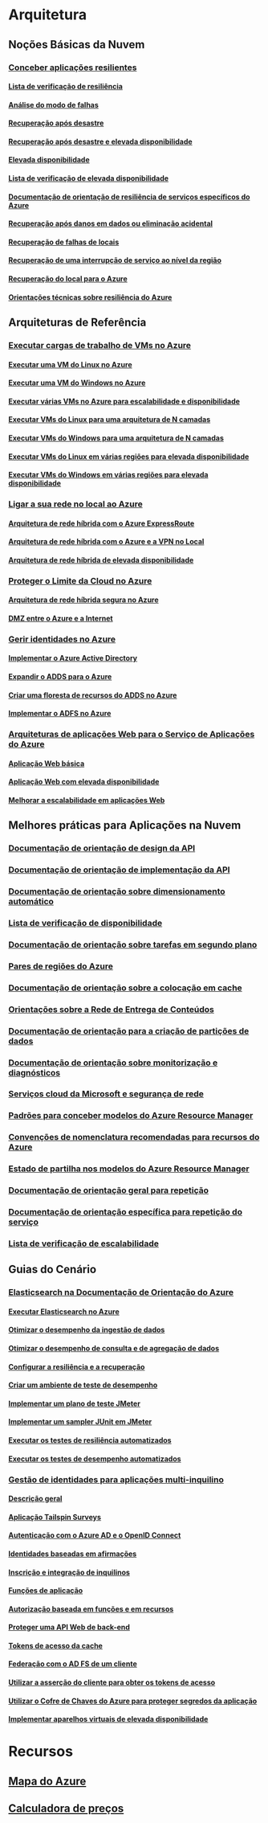 # Arquitetura

## Noções Básicas da Nuvem

### [Conceber aplicações resilientes](guidance-resiliency-overview.md)
#### [Lista de verificação de resiliência](guidance-resiliency-checklist.md)
#### [Análise do modo de falhas](guidance-resiliency-failure-mode-analysis.md)
#### [Recuperação após desastre](..\resiliency\resiliency-disaster-recovery-azure-applications.md)
#### [Recuperação após desastre e elevada disponibilidade](..\resiliency\resiliency-disaster-recovery-high-availability-azure-applications.md)
#### [Elevada disponibilidade](..\resiliency\resiliency-high-availability-azure-applications.md)
#### [Lista de verificação de elevada disponibilidade](..\resiliency\resiliency-high-availability-checklist.md)
#### [Documentação de orientação de resiliência de serviços específicos do Azure](..\resiliency\resiliency-service-guidance-index.md)
#### [Recuperação após danos em dados ou eliminação acidental](..\resiliency\resiliency-technical-guidance-recovery-data-corruption.md)
#### [Recuperação de falhas de locais](..\resiliency\resiliency-technical-guidance-recovery-local-failures.md)
#### [Recuperação de uma interrupção de serviço ao nível da região](..\resiliency\resiliency-technical-guidance-recovery-loss-azure-region.md)
#### [Recuperação do local para o Azure](..\resiliency\resiliency-technical-guidance-recovery-on-premises-azure.md)
#### [Orientações técnicas sobre resiliência do Azure](..\resiliency\resiliency-technical-guidance.md)


## Arquiteturas de Referência

### [Executar cargas de trabalho de VMs no Azure](guidance-ra-compute.md)
#### [Executar uma VM do Linux no Azure](guidance-compute-single-vm-linux.md)
#### [Executar uma VM do Windows no Azure](guidance-compute-single-vm.md)
#### [Executar várias VMs no Azure para escalabilidade e disponibilidade](guidance-compute-multi-vm.md)
#### [Executar VMs do Linux para uma arquitetura de N camadas](guidance-compute-n-tier-vm-linux.md)
#### [Executar VMs do Windows para uma arquitetura de N camadas](guidance-compute-n-tier-vm.md)
#### [Executar VMs do Linux em várias regiões para elevada disponibilidade](guidance-compute-multiple-datacenters-linux.md)
#### [Executar VMs do Windows em várias regiões para elevada disponibilidade](guidance-compute-multiple-datacenters.md)

### [Ligar a sua rede no local ao Azure](guidance-ra-hybrid-networking.md)
#### [Arquitetura de rede híbrida com o Azure ExpressRoute](guidance-hybrid-network-expressroute.md)
#### [Arquitetura de rede híbrida com o Azure e a VPN no Local](guidance-hybrid-network-vpn.md)
#### [Arquitetura de rede híbrida de elevada disponibilidade](guidance-hybrid-network-expressroute-vpn-failover.md)

### [Proteger o Limite da Cloud no Azure](guidance-ra-network-security.md)
#### [Arquitetura de rede híbrida segura no Azure](guidance-iaas-ra-secure-vnet-hybrid.md)
#### [DMZ entre o Azure e a Internet](guidance-iaas-ra-secure-vnet-dmz.md)

### [Gerir identidades no Azure](guidance-ra-identity.md)
#### [Implementar o Azure Active Directory](guidance-identity-aad.md)
#### [Expandir o ADDS para o Azure](guidance-identity-adds-extend-domain.md)
#### [Criar uma floresta de recursos do ADDS no Azure](guidance-identity-adds-resource-forest.md)
#### [Implementar o ADFS no Azure](guidance-identity-adfs.md)

### [Arquiteturas de aplicações Web para o Serviço de Aplicações do Azure](guidance-ra-app-service.md)
#### [Aplicação Web básica](guidance-web-apps-basic.md)
#### [Aplicação Web com elevada disponibilidade](guidance-web-apps-multi-region.md)
#### [Melhorar a escalabilidade em aplicações Web](guidance-web-apps-scalability.md)


## Melhores práticas para Aplicações na Nuvem

### [Documentação de orientação de design da API](..\best-practices-api-design.md)
### [Documentação de orientação de implementação da API](..\best-practices-api-implementation.md)
### [Documentação de orientação sobre dimensionamento automático](..\best-practices-auto-scaling.md)
### [Lista de verificação de disponibilidade](..\best-practices-availability-checklist.md)
### [Documentação de orientação sobre tarefas em segundo plano](..\best-practices-background-jobs.md)
### [Pares de regiões do Azure](..\best-practices-availability-paired-regions.md)
### [Documentação de orientação sobre a colocação em cache](..\best-practices-caching.md)
### [Orientações sobre a Rede de Entrega de Conteúdos](..\best-practices-cdn.md)
### [Documentação de orientação para a criação de partições de dados](..\best-practices-data-partitioning.md)
### [Documentação de orientação sobre monitorização e diagnósticos](..\best-practices-monitoring.md)
### [Serviços cloud da Microsoft e segurança de rede](..\best-practices-network-security.md)
### [Padrões para conceber modelos do Azure Resource Manager](..\best-practices-resource-manager-design-templates.md)
### [Convenções de nomenclatura recomendadas para recursos do Azure](guidance-naming-conventions.md)
### [Estado de partilha nos modelos do Azure Resource Manager](..\best-practices-resource-manager-state.md)
### [Documentação de orientação geral para repetição](..\best-practices-retry-general.md)
### [Documentação de orientação específica para repetição do serviço](..\best-practices-retry-service-specific.md)
### [Lista de verificação de escalabilidade](..\best-practices-scalability-checklist.md)


## Guias do Cenário

### [Elasticsearch na Documentação de Orientação do Azure](guidance-elasticsearch.md)
#### [Executar Elasticsearch no Azure](guidance-elasticsearch-running-on-azure.md)
#### [Otimizar o desempenho da ingestão de dados](guidance-elasticsearch-tuning-data-ingestion-performance.md)
#### [Otimizar o desempenho de consulta e de agregação de dados](guidance-elasticsearch-tuning-data-aggregation-and-query-performance.md)
#### [Configurar a resiliência e a recuperação](guidance-elasticsearch-configuring-resilience-and-recovery.md)
#### [Criar um ambiente de teste de desempenho](guidance-elasticsearch-creating-performance-testing-environment.md)
#### [Implementar um plano de teste JMeter](guidance-elasticsearch-implementing-jmeter-test-plan.md)
#### [Implementar um sampler JUnit em JMeter](guidance-elasticsearch-deploying-jmeter-junit-sampler.md)
#### [Executar os testes de resiliência automatizados](guidance-elasticsearch-running-automated-resilience-tests.md)
#### [Executar os testes de desempenho automatizados](guidance-elasticsearch-running-automated-performance-tests.md)

### [Gestão de identidades para aplicações multi-inquilino](guidance-multitenant-identity.md)
#### [Descrição geral](guidance-multitenant-identity-intro.md)
#### [Aplicação Tailspin Surveys](guidance-multitenant-identity-tailspin.md)
#### [Autenticação com o Azure AD e o OpenID Connect](guidance-multitenant-identity-authenticate.md)
#### [Identidades baseadas em afirmações](guidance-multitenant-identity-claims.md)
#### [Inscrição e integração de inquilinos](guidance-multitenant-identity-signup.md)
#### [Funções de aplicação](guidance-multitenant-identity-app-roles.md)
#### [Autorização baseada em funções e em recursos](guidance-multitenant-identity-authorize.md)
#### [Proteger uma API Web de back-end](guidance-multitenant-identity-web-api.md)
#### [Tokens de acesso da cache](guidance-multitenant-identity-token-cache.md)
#### [Federação com o AD FS de um cliente](guidance-multitenant-identity-adfs.md)
#### [Utilizar a asserção do cliente para obter os tokens de acesso](guidance-multitenant-identity-client-assertion.md)
#### [Utilizar o Cofre de Chaves do Azure para proteger segredos da aplicação](guidance-multitenant-identity-keyvault.md)
#### [Implementar aparelhos virtuais de elevada disponibilidade](guidance-nva-ha.md)
# Recursos
## [Mapa do Azure](https://azure.microsoft.com/roadmap/)
## [Calculadora de preços](https://azure.microsoft.com/pricing/calculator/)
